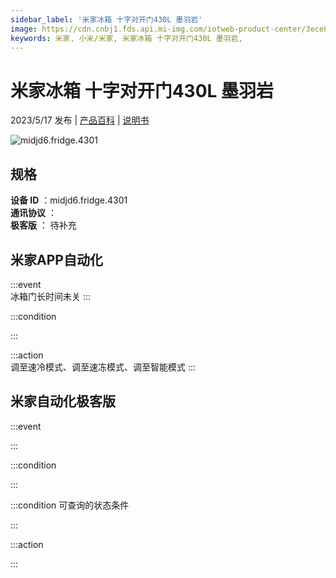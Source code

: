 ```yaml
---
sidebar_label: '米家冰箱 十字对开门430L 墨羽岩'
image: https://cdn.cnbj1.fds.api.mi-img.com/iotweb-product-center/3ece8cd5f8d32398c2e47930c92d74b1_1661159662788.png?GalaxyAccessKeyId=AKVGLQWBOVIRQ3XLEW&Expires=9223372036854775807&Signature=gapkbTGnrpKF++HspLAXDo4JR5w=
keywords: 米家, 小米/米家, 米家冰箱 十字对开门430L 墨羽岩, 
---
```

# 米家冰箱 十字对开门430L 墨羽岩

2023/5/17 发布 | [产品百科](https://home.mi.com/webapp/content/baike/product/index.html?model=midjd6.fridge.4301/) | [说明书](https://home.mi.com/views/introduction.html?model=midjd6.fridge.4301&region=cn)

![midjd6.fridge.4301](https://cdn.cnbj1.fds.api.mi-img.com/iotweb-product-center/3ece8cd5f8d32398c2e47930c92d74b1_1661159662788.png?GalaxyAccessKeyId=AKVGLQWBOVIRQ3XLEW&Expires=9223372036854775807&Signature=gapkbTGnrpKF++HspLAXDo4JR5w=)

## 规格  
> 
**设备 ID** ：midjd6.fridge.4301  
**通讯协议** ：  
**极客版**  ： 待补充 


## 米家APP自动化  

:::event  
冰箱门长时间未关
:::

:::condition  

:::

:::action   
调至速冷模式、调至速冻模式、调至智能模式
:::

## 米家自动化极客版  

:::event  

:::

:::condition  

:::

:::condition 可查询的状态条件  

:::

:::action  

:::

        
